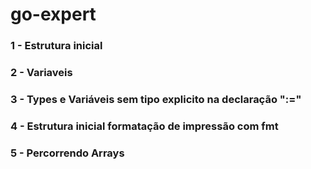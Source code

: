 # go-expert

### 1 - Estrutura inicial

### 2 - Variaveis

### 3 - Types e Variáveis sem tipo explicito na declaração ":="

### 4 - Estrutura inicial formatação de impressão com fmt

### 5 - Percorrendo Arrays
